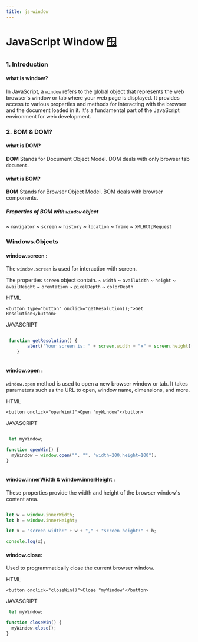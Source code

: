 ```yaml
---
title: js-window
---
```


# JavaScript Window 🪟


### 1. Introduction 
####  what is window?
In JavaScript, a `window` refers to the global object that represents the web browser's window or tab where your web page is displayed. It provides access to various properties and methods for interacting with the browser and the document loaded in it. It's a fundamental part of the JavaScript environment for web development.
    
### 2. BOM & DOM?

#### what is DOM?
  **DOM** Stands for Document Object Model.
    DOM deals with only browser tab `document`. 


#### what is BOM?
  **BOM** Stands for Browser Object Model.
  BOM deals with browser components.
  
##### Properties of BOM with `window` object
   
 ~ `navigator`
 ~ `screen`
 ~ `history`
 ~ `location`
 ~ `frame`
 ~ `XMLHttpRequest`
 


###  Windows.Objects

#### window.screen : 
The `window.screen` is used for interaction with screen.

 The properties `screen` object contain.
 ~ `width`
 ~ `availWidth`
 ~ `height`
 ~ `availHeight`
 ~ `orentation`
 ~ `pixelDepth`
 ~ `colorDepth`
 
 
 HTML

```
<button type="button" onclick="getResolution();">Get Resolution</button>

```


JAVASCRIPT
```js

 function getResolution() {
        alert("Your screen is: " + screen.width + "x" + screen.height);
    }
 
```
 
 
 
 #### window.open :
`window.open` method is used to open a new browser window or tab. It takes parameters such as the URL to open, window name, dimensions, and more.


HTML

```
<button onclick="openWin()">Open "myWindow"</button>

```


JAVASCRIPT
```js

 let myWindow;

function openWin() {
  myWindow = window.open("", "", "width=200,height=100");
}
 
```




#### window.innerWidth & window.innerHeight : 
These properties provide the width and height of the browser window's content area.

```js

let w = window.innerWidth;
let h = window.innerHeight;

let x = "screen width:" + w + "," + "screen height:" + h;

console.log(x);

```


#### window.close: 
Used to programmatically close the current browser window.


HTML

```
<button onclick="closeWin()">Close "myWindow"</button>

```


JAVASCRIPT
```js
 let myWindow;

function closeWin() {
  myWindow.close();
}
 
```

